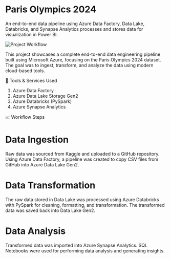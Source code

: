 # Paris Olympics 2024
An end-to-end data pipeline using Azure Data Factory, Data Lake, Databricks, and Synapse Analytics processes and stores data for visualization in Power BI.

![Project Workflow](data/olympicsdata/project.png)

This project showcases a complete end-to-end data engineering pipeline built using Microsoft Azure, focusing on the Paris Olympics 2024 dataset. The goal was to ingest, transform, and analyze the data using modern cloud-based tools.

🔧 Tools & Services Used
1. Azure Data Factory
2. Azure Data Lake Storage Gen2
3. Azure Databricks (PySpark)
4. Azure Synapse Analytics

📈 Workflow Steps
# Data Ingestion
Raw data was sourced from Kaggle and uploaded to a GitHub repository.
Using Azure Data Factory, a pipeline was created to copy CSV files from GitHub into Azure Data Lake Gen2.

# Data Transformation
The raw data stored in Data Lake was processed using Azure Databricks with PySpark for cleaning, formatting, and transformation. The transformed data was saved back into Data Lake Gen2.

# Data Analysis
Transformed data was imported into Azure Synapse Analytics.
SQL Notebooks were used for performing data analysis and generating insights.
